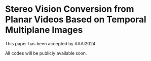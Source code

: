 # Stereo Vision Conversion from Planar Videos Based on Temporal Multiplane Images

This paper has been accepted by AAAI2024. 

All codes will be publicly available soon.

